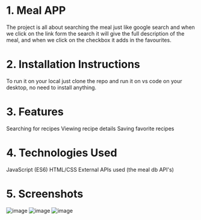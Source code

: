 # 1. Meal APP
The project is all about searching the meal just like google search and when we click on the link form the search it will give the full description of the meal, and when we click on the checkbox it adds in the favourites.

# 2. Installation Instructions
To run it on your local just clone the repo and run it on vs code on your desktop, no need to install anything.

# 3. Features

Searching for recipes
Viewing recipe details
Saving favorite recipes

# 4. Technologies Used

JavaScript (ES6)
HTML/CSS
External APIs used (the meal db API's)

# 5. Screenshots
![image](https://github.com/rajat575/meal-app-vanilla-js/assets/54526252/565380b7-9e5f-4e30-9791-8e6081a0b046)
![image](https://github.com/rajat575/meal-app-vanilla-js/assets/54526252/d3288828-d262-4360-a633-cebbced99cc3)
![image](https://github.com/rajat575/meal-app-vanilla-js/assets/54526252/8592fdc1-4277-4d3b-bb5c-1485f08c0d22)
